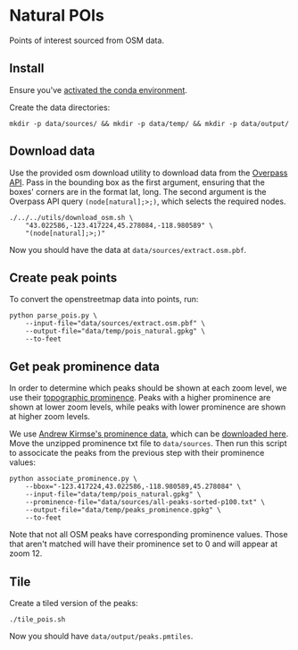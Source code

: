 # Natural POIs

Points of interest sourced from OSM data.

## Install

Ensure you've [activated the conda environment](../../README.md#building-datasets).

Create the data directories:

```
mkdir -p data/sources/ && mkdir -p data/temp/ && mkdir -p data/output/
```

## Download data

Use the provided osm download utility to download data from the [Overpass API](https://wiki.openstreetmap.org/wiki/Overpass_API). Pass in the bounding box as the first argument, ensuring that the boxes' corners are in the format lat, long. The second argument is the Overpass API query `(node[natural];>;)`, which selects the required nodes.

```
./../../utils/download_osm.sh \
    "43.022586,-123.417224,45.278084,-118.980589" \
    "(node[natural];>;)"
```

Now you should have the data at `data/sources/extract.osm.pbf`.

## Create peak points

To convert the openstreetmap data into points, run:

```
python parse_pois.py \
    --input-file="data/sources/extract.osm.pbf" \
    --output-file="data/temp/pois_natural.gpkg" \
    --to-feet
```

## Get peak prominence data

In order to determine which peaks should be shown at each zoom level, we use their [topographic prominence](https://en.wikipedia.org/wiki/Topographic_prominence). Peaks with a higher prominence are shown at lower zoom levels, while peaks with lower prominence are shown at higher zoom levels.

We use [Andrew Kirmse's prominence data](https://www.andrewkirmse.com/prominence-update-2023), which can be [downloaded here](https://github.com/akirmse/mountains#results). Move the unzipped prominence txt file to `data/sources`. Then run this script to associcate the peaks from the previous step with their prominence values:

```
python associate_prominence.py \
    --bbox="-123.417224,43.022586,-118.980589,45.278084" \
    --input-file="data/temp/pois_natural.gpkg" \
    --prominence-file="data/sources/all-peaks-sorted-p100.txt" \
    --output-file="data/temp/peaks_prominence.gpkg" \
    --to-feet
```

Note that not all OSM peaks have corresponding prominence values. Those that aren't matched will have their prominence set to 0 and will appear at zoom 12.

## Tile

Create a tiled version of the peaks:

```
./tile_pois.sh
```

Now you should have `data/output/peaks.pmtiles`.
